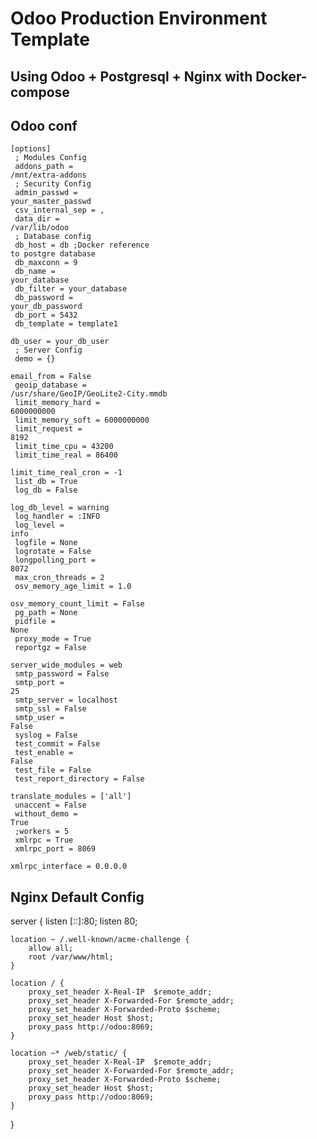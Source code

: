 # Odoo Production Environment Template
## Using Odoo + Postgresql + Nginx with Docker-compose

## Odoo conf

<code>[options]<br/>
; Modules Config<br/>
addons_path = /mnt/extra-addons<br/>
; Security Config<br/>
admin_passwd = your_master_passwd<br/>
csv_internal_sep = ,<br/>
data_dir = /var/lib/odoo<br/>
; Database config<br/>
db_host = db ;Docker reference to postgre database<br/>
db_maxconn = 9<br/>
db_name = your_database<br/>
db_filter = your_database<br/>
db_password = your_db_password<br/>
db_port = 5432<br/>
db_template = template1<br/>
db_user = your_db_user<br/>
; Server Config<br/>
demo = {}<br/>
email_from = False<br/>
geoip_database = /usr/share/GeoIP/GeoLite2-City.mmdb<br/>
limit_memory_hard = 6000000000<br/>
limit_memory_soft = 6000000000<br/>
limit_request = 8192<br/>
limit_time_cpu = 43200<br/>
limit_time_real = 86400<br/>
limit_time_real_cron = -1<br/>
list_db = True<br/>
log_db = False<br/>
log_db_level = warning<br/>
log_handler = :INFO<br/>
log_level = info<br/>
logfile = None<br/>
logrotate = False<br/>
longpolling_port = 8072<br/>
max_cron_threads = 2<br/>
osv_memory_age_limit = 1.0<br/>
osv_memory_count_limit = False<br/>
pg_path = None<br/>
pidfile = None<br/>
proxy_mode = True<br/>
reportgz = False<br/>
server_wide_modules = web<br/>
smtp_password = False<br/>
smtp_port = 25<br/>
smtp_server = localhost<br/>
smtp_ssl = False<br/>
smtp_user = False<br/>
syslog = False<br/>
test_commit = False<br/>
test_enable = False<br/>
test_file = False<br/>
test_report_directory = False<br/>
translate_modules = ['all']<br/>
unaccent = False<br/>
without_demo = True<br/>
;workers = 5<br/>
xmlrpc = True<br/>
xmlrpc_port = 8069<br/>
xmlrpc_interface = 0.0.0.0<br/></code>



## Nginx Default Config
server {
    listen [::]:80;
    listen 80;

    location ~ /.well-known/acme-challenge {
        allow all;
        root /var/www/html;
    }

    location / {
        proxy_set_header X-Real-IP  $remote_addr;
        proxy_set_header X-Forwarded-For $remote_addr;
        proxy_set_header X-Forwarded-Proto $scheme;
        proxy_set_header Host $host;
        proxy_pass http://odoo:8069;
    }

    location ~* /web/static/ {
        proxy_set_header X-Real-IP  $remote_addr;
        proxy_set_header X-Forwarded-For $remote_addr;
        proxy_set_header X-Forwarded-Proto $scheme;
        proxy_set_header Host $host;
        proxy_pass http://odoo:8069;
    }
}

